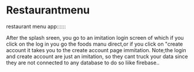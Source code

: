 # Restaurantmenu
restaurant menu app::::::

After the splash sreen, you go to an imitation login screen of which if you click on the log in you go the foods manu direct,or if you click on "create account it takes 
you to the create account page immitation.
Note;the login and create account are just an imitation, so they cant truck your data since they are not connected to any database to do so liike firebase..

